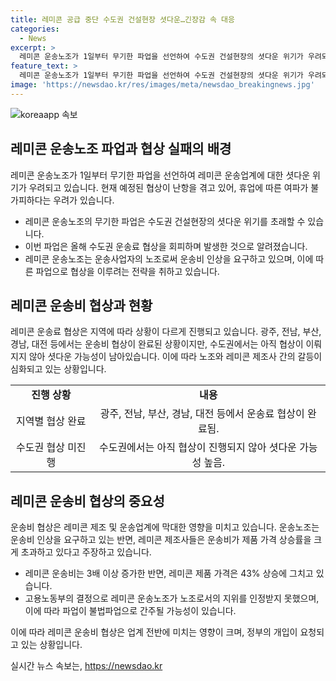 ```yaml
---
title: 레미콘 공급 중단 수도권 건설현장 셧다운…긴장감 속 대응
categories:
  - News
excerpt: >
  레미콘 운송노조가 1일부터 무기한 파업을 선언하여 수도권 건설현장의 셧다운 위기가 우려되고 있다. 레미콘 차량들이 세워져 있으며, 노조는 운송료 협상 불만으로 파업에 들어갔다고 주장하고 있다. 고용노동부가 노조를 인정하지 않았기 때문에 파업이 불법적인 성격을 띠고 있어, 레미콘업계의 피해가 커질 수 있다는 우려가 나오고 있다. 건설현장 셧다운 가능성에 따라 정부의 개입이 요청되고 있다.
feature_text: >
  레미콘 운송노조가 1일부터 무기한 파업을 선언하여 수도권 건설현장의 셧다운 위기가 우려되고 있다. 레미콘 차량들이 세워져 있으며, 노조는 운송료 협상 불만으로 파업에 들어갔다고 주장하고 있다. 고용노동부가 노조를 인정하지 않았기 때문에 파업이 불법적인 성격을 띠고 있어, 레미콘업계의 피해가 커질 수 있다는 우려가 나오고 있다. 건설현장 셧다운 가능성에 따라 정부의 개입이 요청되고 있다.
image: 'https://newsdao.kr/res/images/meta/newsdao_breakingnews.jpg'
---
```


<p><img src="https://newsdao.kr/res/images/meta/newsdao_breakingnews.jpg" alt="koreaapp 속보" /></p>

<h2 data-ke-size="size26">레미콘 운송노조 파업과 협상 실패의 배경</h2>

<p data-ke-size="size16">레미콘 운송노조가 1일부터 무기한 파업을 선언하여 레미콘 운송업계에 대한 셧다운 위기가 우려되고 있습니다. 현재 예정된 협상이 난항을 겪고 있어, 휴업에 따른 여파가 불가피하다는 우려가 있습니다.</p>

<ul>
  <li>레미콘 운송노조의 무기한 파업은 수도권 건설현장의 셧다운 위기를 초래할 수 있습니다.</li>
  <li>이번 파업은 올해 수도권 운송료 협상을 회피하며 발생한 것으로 알려졌습니다.</li>
  <li>레미콘 운송노조는 운송사업자의 노조로써 운송비 인상을 요구하고 있으며, 이에 따른 파업으로 협상을 이루려는 전략을 취하고 있습니다.</li>
</ul>

<h2 data-ke-size="size26">레미콘 운송비 협상과 현황</h2>

<p data-ke-size="size16">레미콘 운송료 협상은 지역에 따라 상황이 다르게 진행되고 있습니다. 광주, 전남, 부산, 경남, 대전 등에서는 운송비 협상이 완료된 상황이지만, 수도권에서는 아직 협상이 이뤄지지 않아 셧다운 가능성이 남아있습니다. 이에 따라 노조와 레미콘 제조사 간의 갈등이 심화되고 있는 상황입니다.</p>

<table>
  <tr>
    <td style="text-align: center; height: 17px;"><b>진행 상황</b></td>
    <td style="text-align: center; height: 17px;"><b>내용</b></td>
  </tr>
  <tr>
    <td style="text-align: center; height: 17px;">지역별 협상 완료</td>
    <td style="text-align: center; height: 17px;">광주, 전남, 부산, 경남, 대전 등에서 운송료 협상이 완료됨.</td>
  </tr>
  <tr>
    <td style="text-align: center; height: 17px;">수도권 협상 미진행</td>
    <td style="text-align: center; height: 17px;">수도권에서는 아직 협상이 진행되지 않아 셧다운 가능성 높음.</td>
  </tr>
</table>

<h2 data-ke-size="size26">레미콘 운송비 협상의 중요성</h2>

<p data-ke-size="size16">운송비 협상은 레미콘 제조 및 운송업계에 막대한 영향을 미치고 있습니다. 운송노조는 운송비 인상을 요구하고 있는 반면, 레미콘 제조사들은 운송비가 제품 가격 상승률을 크게 초과하고 있다고 주장하고 있습니다.</p>

<ul>
  <li>레미콘 운송비는 3배 이상 증가한 반면, 레미콘 제품 가격은 43% 상승에 그치고 있습니다.</li>
  <li>고용노동부의 결정으로 레미콘 운송노조가 노조로서의 지위를 인정받지 못했으며, 이에 따라 파업이 불법파업으로 간주될 가능성이 있습니다.</li>
</ul>

<p data-ke-size="size16">이에 따라 레미콘 운송비 협상은 업계 전반에 미치는 영향이 크며, 정부의 개입이 요청되고 있는 상황입니다.</p>
실시간 뉴스 속보는, <a href="https://newsdao.kr" rel="dofollow">https://newsdao.kr</a>


